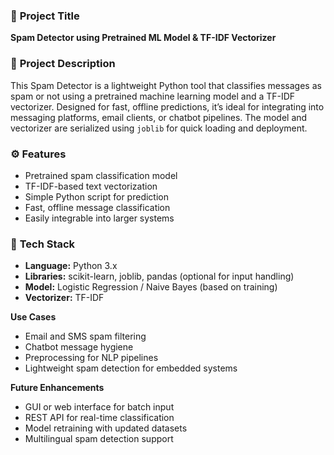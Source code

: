 
### 📌 **Project Title**
**Spam Detector using Pretrained ML Model & TF-IDF Vectorizer**

### 📝 **Project Description**
This Spam Detector is a lightweight Python tool that classifies messages as spam or not using a pretrained machine learning model and a TF-IDF vectorizer. Designed for fast, offline predictions, it’s ideal for integrating into messaging platforms, email clients, or chatbot pipelines. The model and vectorizer are serialized using `joblib` for quick loading and deployment.


### ⚙️ **Features**
- Pretrained spam classification model
- TF-IDF-based text vectorization
- Simple Python script for prediction
- Fast, offline message classification
- Easily integrable into larger systems

### 🧰 **Tech Stack**
- **Language:** Python 3.x  
- **Libraries:** scikit-learn, joblib, pandas (optional for input handling)  
- **Model:** Logistic Regression / Naive Bayes (based on training)  
- **Vectorizer:** TF-IDF  

 **Use Cases**
- Email and SMS spam filtering  
- Chatbot message hygiene  
- Preprocessing for NLP pipelines  
- Lightweight spam detection for embedded systems  

 **Future Enhancements**
- GUI or web interface for batch input  
- REST API for real-time classification  
- Model retraining with updated datasets  
- Multilingual spam detection support  

